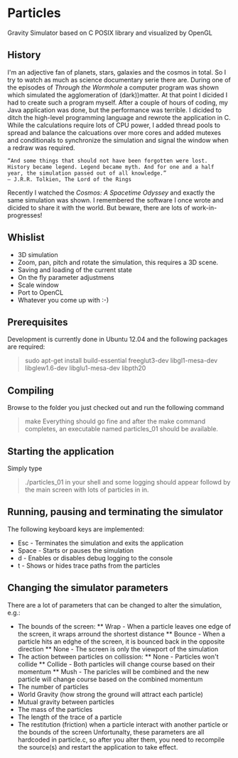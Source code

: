 Particles
============

Gravity Simulator based on C POSIX library and visualized by OpenGL

## History
I'm an adjective fan of planets, stars, galaxies and the cosmos in total. So I try to watch as much as science documentary serie there are.
During one of the episodes of *Through the Wormhole* a computer program was shown which simulated the agglomeration of (dark))matter. At that point I dicided I had to create such a program myself. 
After a couple of hours of coding, my Java application was done, but the performance was terrible. I dicided to ditch the high-level programming language and rewrote the application in C.
While the calculations require lots of CPU power, I added thread pools to spread and balance the calcuations over more cores and added mutexes and conditionals to synchronize the simulation and signal the window when a redraw was required.
```
“And some things that should not have been forgotten were lost. History became legend. Legend became myth. And for one and a half year, the simulation passed out of all knowledge.”
― J.R.R. Tolkien, The Lord of the Rings
```
Recently I watched the *Cosmos: A Spacetime Odyssey* and exactly the same simulation was shown. I remembered the software I once wrote and dicided to share it with the world. But beware, there are lots of work-in-progresses!

## Whislist
* 3D simulation
* Zoom, pan, pitch and rotate the simulation, this requires a 3D scene. 
* Saving and loading of the current state
* On the fly parameter adjustmens
* Scale window
* Port to OpenCL
* Whatever you come up with :-)

## Prerequisites 
Development is currently done in Ubuntu 12.04 and the following packages are required:
> sudo apt-get install build-essential freeglut3-dev libgl1-mesa-dev libglew1.6-dev libglu1-mesa-dev libpth20

## Compiling 
Browse to the folder you just checked out and run the following command
> make
Everything should go fine and after the make command completes, an executable named particles_01 should be available. 

## Starting the application
Simply type 
> ./particles_01
in your shell and some logging should appear followd by the main screen with lots of particles in in. 

## Running, pausing and terminating the simulator
The following keyboard keys are implemented:
* Esc - Terminates the simulation and exits the application
* Space - Starts or pauses the simulation
* d - Enables or disables debug logging to the console
* t - Shows or hides trace paths from the particles

## Changing the simulator parameters
There are a lot of parameters that can be changed to alter the simulation, e.g.:
* The bounds of the screen: 
** Wrap - When a particle leaves one edge of the screen, it wraps arround the shortest distance
** Bounce - When a particle hits an edghe of the screen, it is bounced back in the opposite direction
** None - The screen is only the viewport of the simulation
* The action between particles on collission:
** None - Particles won't collide 
** Collide - Both particles will change course based on their momentum
** Mush - The paricles will be combined and the new particle will change course based on the combined momentum
* The number of particles 
* World Gravity (how strong the ground will attract each particle)
* Mutual gravity between particles 
* The mass of the particles 
* The length of the trace of a particle 
* The restitution (friction) when a particle interact with another particle or the bounds of the screen
Unfortunalty, these parameters are all hardcoded in particle.c, so after you alter them, you need to recompile the source(s) and restart the application to take effect. 
